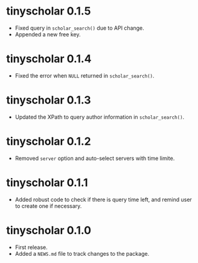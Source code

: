 # tinyscholar 0.1.5

* Fixed query in `scholar_search()` due to API change.
* Appended a new free key.

# tinyscholar 0.1.4

* Fixed the error when `NULL` returned in `scholar_search()`.

# tinyscholar 0.1.3

* Updated the XPath to query author information in `scholar_search()`.

# tinyscholar 0.1.2

* Removed `server` option and auto-select servers with time limite.

# tinyscholar 0.1.1

* Added robust code to check if there is query time left, and remind user to create one if necessary.

# tinyscholar 0.1.0

* First release.
* Added a `NEWS.md` file to track changes to the package.
